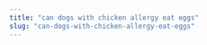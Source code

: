 ```yaml
---
title: "can dogs with chicken allergy eat eggs"
slug: "can-dogs-with-chicken-allergy-eat-eggs"
---
```


